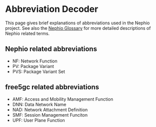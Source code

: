 # Abbreviation Decoder

This page gives brief explanations of abbreviations used in the Nephio project. See also the [Nephio Glossary](glossary.md) for more detailed descriptions of Nephio related terms.

## Nephio related abbreviations
* NF: Network Function
* PV: Package Variant
* PVS: Package Variant Set

## free5gc related abbreviations
* AMF: Access and Mobility Management Function
* DNN: Data Network Name
* NAD: Network Attachment Definition
* SMF: Session Management Funciton
* UPF: User Plane Function
